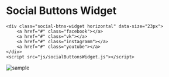 # Social Buttons Widget
```
<div class="social-btns-widget horizontal" data-size="23px">
    <a href="#" class="facebook"></a>
    <a href="#" class="vk"></a>
    <a href="#" class="instagramm"></a>
    <a href="#" class="youtube"></a>
</div>
<script src="js/socialButtonsWidget.js"></script>
```

![sample](https://prnt.sc/hi7v85)
